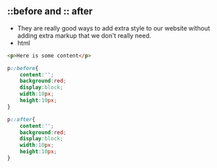 ## ::before and :: after
- They are really good ways to add extra style to our website without adding extra markup that we don't really need.
- html
```html
<p>Here is some content</p>
```

```css
p::before{
	content:'';
	background:red;
	display:block;
	width:10px;
	height:10px;
}

p::after{
	content:'';
	background:red;
	display:block;
	width:10px;
	height:10px;
}
```